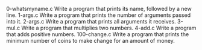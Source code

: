 0-whatsmyname.c Write a program that prints its name, followed by a new line.
1-args.c Write a program that prints the number of arguments passed into it.
2-args.c Write a program that prints all arguments it receives.
3-mul.c Write a program that multiplies two numbers.
4-add.c Write a program that adds positive numbers.
100-change.c Write a program that prints the minimum number of coins to make change for an amount of money.

